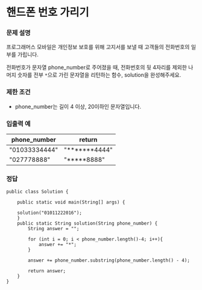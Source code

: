 # 핸드폰 번호 가리기

### **문제 설명**

프로그래머스 모바일은 개인정보 보호를 위해 고지서를 보낼 때 고객들의 전화번호의 일부를 가립니다.

전화번호가 문자열 phone_number로 주어졌을 때, 전화번호의 뒷 4자리를 제외한 나머지 숫자를 전부 `*`으로 가린 문자열을 리턴하는 함수, solution을 완성해주세요.

### 제한 조건

- phone_number는 길이 4 이상, 20이하인 문자열입니다.

### 입출력 예

| phone_number | return |
| --- | --- |
| "01033334444" | "*******4444" |
| "027778888" | "*****8888" |

### 정답

```
public class Solution {

    public static void main(String[] args) {

	solution("01011222016");
    }
    public static String solution(String phone_number) {
        String answer = "";

        for (int i = 0; i < phone_number.length()-4; i++){
            answer += "*";
        }

        answer += phone_number.substring(phone_number.length() - 4);

        return answer;
    }
}
```
